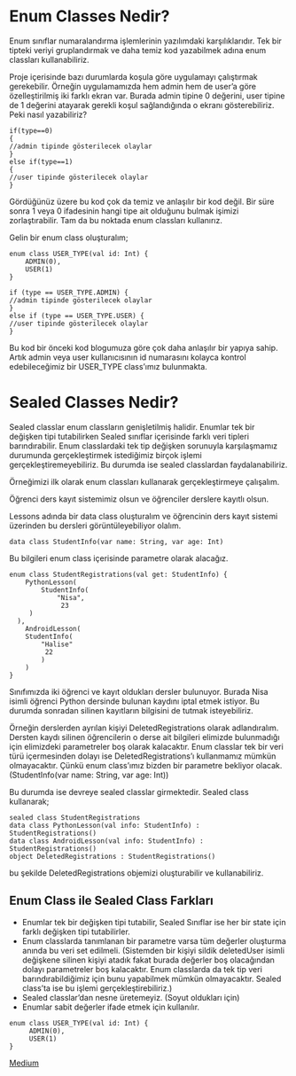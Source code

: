 # Enum Classes Nedir?
Enum sınıflar numaralandırma işlemlerinin yazılımdaki karşılıklarıdır. Tek bir tipteki veriyi gruplandırmak ve daha temiz kod yazabilmek adına enum classları kullanabiliriz.

Proje içerisinde bazı durumlarda koşula göre uygulamayı çalıştırmak gerekebilir. Örneğin uygulamamızda hem admin hem de user’a göre özelleştirilmiş iki farklı ekran var. Burada admin tipine 0 değerini, user tipine de 1 değerini atayarak gerekli koşul sağlandığında o ekranı gösterebiliriz. Peki nasıl yazabiliriz?
```
if(type==0)
{
//admin tipinde gösterilecek olaylar
}
else if(type==1)
{
//user tipinde gösterilecek olaylar
}
```
Gördüğünüz üzere bu kod çok da temiz ve anlaşılır bir kod değil. Bir süre sonra 1 veya 0 ifadesinin hangi tipe ait olduğunu bulmak işimizi zorlaştırabilir. Tam da bu noktada enum classları kullanırız.

Gelin bir enum class oluşturalım;
```
enum class USER_TYPE(val id: Int) {
    ADMIN(0),
    USER(1)
}

if (type == USER_TYPE.ADMIN) {
//admin tipinde gösterilecek olaylar
} 
else if (type == USER_TYPE.USER) {
//user tipinde gösterilecek olaylar
}
```
Bu kod bir önceki kod blogumuza göre çok daha anlaşılır bir yapıya sahip. Artık admin veya user kullanıcısının id numarasını kolayca kontrol edebileceğimiz bir USER_TYPE class’ımız bulunmakta.

# Sealed Classes Nedir?
Sealed classlar enum classların genişletilmiş halidir. Enumlar tek bir değişken tipi tutabilirken Sealed sınıflar içerisinde farklı veri tipleri barındırabilir. Enum classlardaki tek tip değişken sorunuyla karşılaşmamız durumunda gerçekleştirmek istediğimiz birçok işlemi gerçekleştiremeyebiliriz. Bu durumda ise sealed classlardan faydalanabiliriz.

Örneğimizi ilk olarak enum classları kullanarak gerçekleştirmeye çalışalım.

Öğrenci ders kayıt sistemimiz olsun ve öğrenciler derslere kayıtlı olsun.

Lessons adında bir data class oluşturalım ve öğrencinin ders kayıt sistemi üzerinden bu dersleri görüntüleyebiliyor olalım.
```
data class StudentInfo(var name: String, var age: Int)
```
Bu bilgileri enum class içerisinde parametre olarak alacağız.
```
enum class StudentRegistrations(val get: StudentInfo) {
    PythonLesson(
        StudentInfo(
            "Nisa",
             23 
     )
  ),
    AndroidLesson(
	StudentInfo(
	    "Halise"
	     22
        )
    )
}
```
Sınıfımızda iki öğrenci ve kayıt oldukları dersler bulunuyor. Burada Nisa isimli öğrenci Python dersinde bulunan kaydını iptal etmek istiyor. Bu durumda sonradan silinen kayıtların bilgisini de tutmak isteyebiliriz.

Örneğin derslerden ayrılan kişiyi DeletedRegistrations olarak adlandıralım. Dersten kaydı silinen öğrencilerin o derse ait bilgileri elimizde bulunmadığı için elimizdeki parametreler boş olarak kalacaktır. Enum classlar tek bir veri türü içermesinden dolayı ise DeletedRegistrations’ı kullanmamız mümkün olmayacaktır. Çünkü enum class’ımız bizden bir parametre bekliyor olacak. (StudentInfo(var name: String, var age: Int))

Bu durumda ise devreye sealed classlar girmektedir. Sealed class kullanarak;
```
sealed class StudentRegistrations
data class PythonLesson(val info: StudentInfo) : StudentRegistrations()
data class AndroidLesson(val info: StudentInfo) : StudentRegistrations()
object DeletedRegistrations : StudentRegistrations()
```
bu şekilde DeletedRegistrations objemizi oluşturabilir ve kullanabiliriz.

## Enum Class ile Sealed Class Farkları
- Enumlar tek bir değişken tipi tutabilir, Sealed Sınıflar ise her bir state için farklı değişken tipi tutabilirler.
- Enum classlarda tanımlanan bir parametre varsa tüm değerler oluşturma anında bu veri set edilmeli. (Sistemden bir kişiyi sildik deletedUser isimli değişkene silinen kişiyi atadık fakat burada değerler boş olacağından dolayı parametreler boş kalacaktır. Enum classlarda da tek tip veri barındırabildiğimiz için bunu yapabilmek mümkün olmayacaktır. Sealed class’ta ise bu işlemi gerçekleştirebiliriz.)
- Sealed classlar’dan nesne üretemeyiz. (Soyut oldukları için)
- Enumlar sabit değerler ifade etmek için kullanılır.
```
enum class USER_TYPE(val id: Int) {
     ADMIN(0), 
     USER(1)
}
```

[Medium](https://medium.com/@nisaefendioglu/enum-class-ve-sealed-class-nedir-aralar%C4%B1ndaki-farklar-nelerdir-b710c6efba1d)
